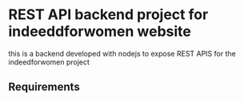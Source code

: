 # REST API backend project for indeeddforwomen website

this is a backend developed with nodejs to expose REST APIS for the indeedforwomen project

## Requirements
